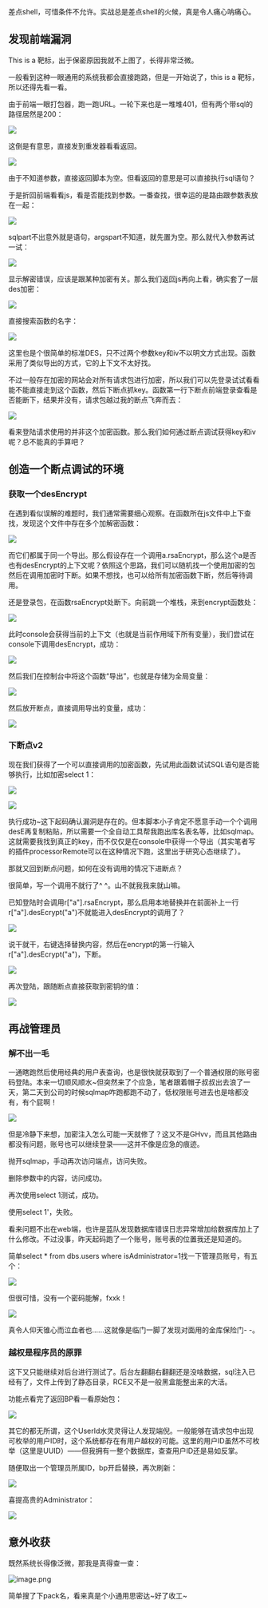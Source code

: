 差点shell，可惜条件不允许。实战总是差点shell的火候，真是令人痛心呐痛心。

发现前端漏洞
------

This is a 靶标，出于保密原因我就不上图了，长得非常泛微。

一般看到这种一眼通用的系统我都会直接跑路，但是一开始说了，this is a 靶标，所以还得先看一看。

由于前端一眼打包器，跑一跑URL。一轮下来也是一堆堆401，但有两个带sql的路径居然是200：

![](https://cdn.nlark.com/yuque/0/2024/png/32358243/1721806609776-73eee3a0-d8be-43e3-92f9-6804ec88da09.png?x-oss-process=image%2Fformat%2Cwebp)

这倒是有意思，直接发到重发器看看返回。

![](https://cdn.nlark.com/yuque/0/2024/png/32358243/1721899178826-5f1880b0-e4f7-4d11-ae07-94313b9a4421.png)

由于不知道参数，直接返回脚本为空。但看返回的意思是可以直接执行sql语句？

于是折回前端看看js，看是否能找到参数。一番查找，很幸运的是路由跟参数表放在一起：

![](https://cdn.nlark.com/yuque/0/2024/png/32358243/1721900117309-444b84c6-2bd0-434b-9de1-e8d65e50251d.png)

sqlpart不出意外就是语句，argspart不知道，就先置为空。那么就代入参数再试一试：

![](https://cdn.nlark.com/yuque/0/2024/png/32358243/1721987652550-e4630ea2-dab3-4272-b59c-d9f4ffc3bb85.png)

显示解密错误，应该是跟某种加密有关。那么我们返回js再向上看，确实套了一层des加密：

![](https://cdn.nlark.com/yuque/0/2024/png/32358243/1721899790777-30161828-770e-45cc-a5ea-15cbd99149c1.png)

直接搜索函数的名字：

![](https://cdn.nlark.com/yuque/0/2024/png/32358243/1721901143600-674cf90e-9423-4583-9b44-545227bffd7e.png)

这里也是个很简单的标准DES，只不过两个参数key和iv不以明文方式出现。函数采用了类似导出的方式，它的上下文不太好找。

不过一般存在加密的网站会对所有请求包进行加密，所以我们可以先登录试试看看能不能直接走到这个函数，然后下断点抓key。函数第一行下断点前端登录查看是否能断下，结果并没有，请求包越过我的断点飞奔而去：

![](https://cdn.nlark.com/yuque/0/2024/png/32358243/1721988005356-ffc0c0ae-2188-4076-a43d-8db1b31b0f86.png)

看来登陆请求使用的并非这个加密函数。那么我们如何通过断点调试获得key和iv呢？总不能真的手算吧？

创造一个断点调试的环境
-----------

### 获取一个desEncrypt

在遇到看似误解的难题时，我们通常需要细心观察。在函数所在js文件中上下查找，发现这个文件中存在多个加解密函数：

![](https://cdn.nlark.com/yuque/0/2024/png/32358243/1722221887100-2069ad25-3a88-4f59-94ce-a6f6bd5f51cf.png)

而它们都属于同一个导出。那么假设存在一个调用a.rsaEncrypt，那么这个a是否也有desEncrypt的上下文呢？依照这个思路，我们可以随机找一个使用加密的包然后在调用加密时下断。如果不想找，也可以给所有加密函数下断，然后等待调用。

还是登录包，在函数rsaEncrypt处断下。向前跳一个堆栈，来到encrypt函数处：

![](https://cdn.nlark.com/yuque/0/2024/png/32358243/1722222788816-249030d7-0964-430e-a9ef-19420021028c.png)

此时console会获得当前的上下文（也就是当前作用域下所有变量），我们尝试在console下调用desEncrypt，成功：

![](https://cdn.nlark.com/yuque/0/2024/png/32358243/1722223023187-14e964ec-cd0f-4f93-b5be-e0129a4b39db.png)

然后我们在控制台中将这个函数“导出”，也就是存储为全局变量：

![](https://cdn.nlark.com/yuque/0/2024/png/32358243/1722223456564-fb747ab7-1b16-4e13-ad0e-80cc6b0072e9.png)

然后放开断点，直接调用导出的变量，成功：

![](https://cdn.nlark.com/yuque/0/2024/png/32358243/1722223468352-d89504b3-e8f3-4f8d-a8e7-e6adf95c8e79.png)

### 下断点v2

现在我们获得了一个可以直接调用的加密函数，先试用此函数试试SQL语句是否能够执行，比如加密select 1：

![](https://cdn.nlark.com/yuque/0/2024/png/32358243/1722224581818-e5698dea-8141-45b6-abb5-d7b976559adf.png)

![](https://cdn.nlark.com/yuque/0/2024/png/32358243/1722224570817-ce72ceb7-0454-4acf-97c6-ac9ddfb3c014.png)

执行成功~这下起码确认漏洞是存在的。但本脚本小子肯定不愿意手动一个个调用desE再复制粘贴，所以需要一个全自动工具帮我跑出库名表名等，比如sqlmap。这就需要我找到真正的key，而不仅仅是在console中获得一个导出（其实笔者写的插件processorRemote可以在这种情况下跑，这里出于研究心态继续了）。

那就又回到断点问题，如何在没有调用的情况下进断点？

很简单，写一个调用不就行了^ ^。山不就我我来就山嘛。

已知登陆时会调用r\["a"\].rsaEncrypt，那么启用本地替换并在前面补上一行r\["a"\].desEcrypt("a")不就能进入desEncrypt的调用了？

![](https://cdn.nlark.com/yuque/0/2024/png/32358243/1722235923514-ca6e47eb-2f18-4dd4-a996-ece936347119.png)

说干就干，右键选择替换内容，然后在encrypt的第一行输入r\["a"\].desEcrypt("a")，下断。

![](https://cdn.nlark.com/yuque/0/2024/png/32358243/1722236197683-c3b3d907-4c67-4f22-a804-3097bdf3776c.png)

再次登陆，跟随断点直接获取到密钥的值：

![](https://cdn.nlark.com/yuque/0/2024/png/32358243/1722236271535-e8be9923-6829-47da-bc3d-8df31630ae3b.png)

再战管理员
-----

### 解不出一毛

一通瞎跑然后使用经典的用户表查询，也是很快就获取到了一个普通权限的账号密码登陆。本来一切顺风顺水~但突然来了个应急，笔者跟着帽子叔叔出去浪了一天，第二天到公司的时候sqlmap咋跑都跑不动了，低权限账号进去也是啥都没有，有个屁啊！

![](https://cdn.nlark.com/yuque/0/2024/png/32358243/1722236755186-4e33331f-5787-41e2-9475-c77909ce965e.png)

但是冷静下来想，加密注入怎么可能一天就修了？这又不是GHvv，而且其他路由都没有问题，账号也可以继续登录——这并不像是应急的痕迹。

抛开sqlmap，手动再次访问端点，访问失败。

删除参数中的内容，访问成功。

再次使用select 1测试，成功。

使用select 1'，失败。

看来问题不出在web端，也许是蓝队发现数据库错误日志异常增加给数据库加上了什么修改。不过没事，昨天起码跑了一个账号，账号表的位置我还是知道的。

简单select \* from dbs.users where isAdministrator=1找一下管理员账号，有五个：

![](https://cdn.nlark.com/yuque/0/2024/png/32358243/1722239637895-afbdcde9-8e9b-4830-9cc8-6e462b58dc7d.png)

但很可惜，没有一个密码能解，fxxk！

![](https://cdn.nlark.com/yuque/0/2024/png/32358243/1722239713855-af077f1e-8459-4f4f-b9ac-4155094ca217.png)

真令人仰天锥心而泣血者也......这就像是临门一脚了发现对面用的金库保险门- -。

### 越权是程序员的原罪

这下又只能继续对后台进行测试了。后台左翻翻右翻翻还是没啥数据，sql注入已经有了，文件上传到了静态目录，RCE又不是一般黑盒能整出来的大活。

功能点看完了返回BP看一看原始包：

![](https://cdn.nlark.com/yuque/0/2024/png/32358243/1722240150688-9c2f7c4e-9f8e-48f1-8bbd-b53ec0dd076b.png)

其它的都无所谓，这个UserId水灵灵得让人发现端倪。一般能够在请求包中出现可枚举的用户ID时，这个系统都存在有用户越权的可能。这里的用户ID虽然不可枚举（这里是UUID）——但我拥有一整个数据库，查查用户ID还是易如反掌。

随便取出一个管理员所属ID，bp开启替换，再次刷新：

![](https://cdn.nlark.com/yuque/0/2024/png/32358243/1722244966772-5f181044-4a28-47b8-8222-73d01c3a3544.png)

喜提高贵的Administrator：

![](https://cdn.nlark.com/yuque/0/2024/png/32358243/1722245210782-ab2bba1a-f232-4197-bb41-3f396bf9cc26.png)

意外收获
----

既然系统长得像泛微，那我是真得查一查：

![image.png](https://shs3.b.qianxin.com/attack_forum/2024/07/attach-eb9dec56f673d1c8e5b3a9e0af7d7eb59276e9b2.png)

简单搜了下pack名，看来真是个小通用思密达~好了收工~